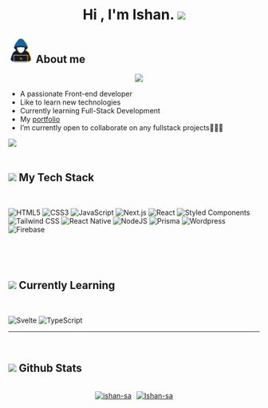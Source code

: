 <h1 align="center"><b>Hi , I'm Ishan. </b><img src="https://media.giphy.com/media/hvRJCLFzcasrR4ia7z/giphy.gif" width="35"></h1>

	
## <picture><img src = "https://github.com/0xAbdulKhalid/0xAbdulKhalid/raw/main/assets/mdImages/about_me.gif" width = 50px></picture> **About me**

<picture> <img align="right" src="https://media0.giphy.com/media/ule4vhcY1xEKQ/giphy.gif?cid=ecf05e4778ej0kq3gienvkwuk61ne0hk0wzupukkllw2g8x1&ep=v1_gifs_search&rid=giphy.gif&ct=g" width = 250px></picture>

<br>

- A passionate Front-end developer
- Like to learn new technologies
- Currently learning Full-Stack Development
- My [portfolio](https://ishansa.dev)
- I’m currently open to collaborate on any fullstack projects👨🏻‍💻


<img src="https://user-images.githubusercontent.com/73097560/115834477-dbab4500-a447-11eb-908a-139a6edaec5c.gif"><br><br>

## <img src="https://media2.giphy.com/media/QssGEmpkyEOhBCb7e1/giphy.gif?cid=ecf05e47a0n3gi1bfqntqmob8g9aid1oyj2wr3ds3mg700bl&rid=giphy.gif" width ="25"><b> My Tech Stack</b>
<br>

<p align="center">
    
 ![HTML5](https://img.shields.io/badge/html5-%23E34F26.svg?style=for-the-badge&logo=html5&logoColor=white) 
![CSS3](https://img.shields.io/badge/css3-%231572B6.svg?style=for-the-badge&logo=css3&logoColor=white) 
![JavaScript](https://img.shields.io/badge/javascript-%23323330.svg?style=for-the-badge&logo=javascript&logoColor=%23F7DF1E) 
![Next.js](https://img.shields.io/badge/Next.js-black?style=for-the-badge&logo=next.js&logoColor=white) 
![React](https://img.shields.io/badge/react-%2320232a.svg?style=for-the-badge&logo=react&logoColor=%2361DAFB) ![Styled Components](https://img.shields.io/badge/styled--components-DB7093?style=for-the-badge&logo=styled-components&logoColor=white) 
![Tailwind CSS](https://img.shields.io/badge/tailwindcss-%2338B2AC.svg?style=for-the-badge&logo=tailwind-css&logoColor=white) 
![React Native](https://img.shields.io/badge/react_native-%2320232a.svg?style=for-the-badge&logo=react&logoColor=%2361DAFB) 
![NodeJS](https://img.shields.io/badge/node.js-6DA55F?style=for-the-badge&logo=node.js&logoColor=white) 
![Prisma](https://img.shields.io/badge/prisma-EDF0F9?style=for-the-badge&logo=prisma&logoColor=black) 
![Wordpress](https://img.shields.io/badge/wordpress-1F6F93?style=for-the-badge&logo=wordpress&logoColor=white) 
![Firebase](https://img.shields.io/badge/firebase-1A73E8?style=for-the-badge&logo=firebase&logoColor=%F4C43D) 

    

<br>

</p>

<br>

## <img src="https://media2.giphy.com/media/Q2T7BXRiDFPJcPoA7Z/giphy.gif?cid=ecf05e47a0n3gi1bfqntqmob8g9aid1oyj2wr3ds3mg700bl&rid=giphy.gif" width ="40"><b> Currently Learning</b>


<br>

 ![Svelte](https://img.shields.io/badge/Svelte-F73C00.svg?style=for-the-badge&logo=svelte&logoColor=white)
 ![TypeScript](https://img.shields.io/badge/TypeScript-3178C6.svg?style=for-the-badge&logo=TypeScript&logoColor=white) 

-----

<br>


## <img src="https://media.giphy.com/media/iY8CRBdQXODJSCERIr/giphy.gif" width="35"><b> Github Stats </b>
<br>

<div style="display: flex; justify-content: center; gap: 10px">
  <a href="https://github.com/Ishan-sa/">
    <img src="https://github-readme-stats.vercel.app/api?username=Ishan-sa&show_icons=true&locale=en" alt="ishan-sa" />
  </a>
  <a href="https://github.com/Ishan-sa/">
    <img src="https://github-readme-stats.vercel.app/api/top-langs?username=Ishan-sa&show_icons=true&locale=en&layout=compact&line_height=20&title_color=2F80ED&icon_color=272727&text_color=#434D58&bg_color=0,000000,130F40" width="350" alt="Ishan-sa"/>
  </a>
</div>




